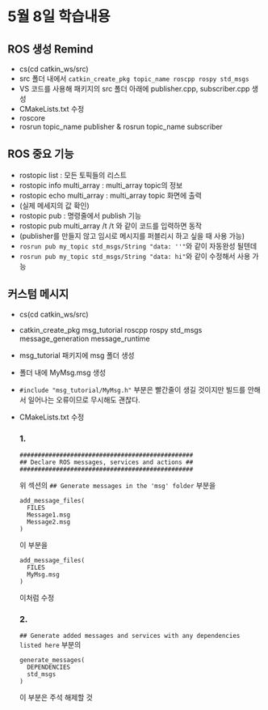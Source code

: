 # 5월 8일 학습내용
## ROS 생성 Remind
- cs(cd catkin_ws/src)
- src 폴더 내에서 ```catkin_create_pkg topic_name roscpp rospy std_msgs```
- VS 코드를 사용해 패키지의 src 폴더 아래에 publisher.cpp, subscriber.cpp 생성
- CMakeLists.txt 수정
- roscore
- rosrun topic_name publisher & rosrun topic_name subscriber

## ROS 중요 기능
- rostopic list : 모든 토픽들의 리스트
- rostopic info multi_array : multi_array topic의 정보
- rostopic echo multi_array : multi_array topic 화면에 출력
- (실제 메세지의 값 확인)
- rostopic pub : 명령줄에서 publish 기능
- rostopic pub multi_array /t /t 와 같이 코드를 입력하면 동작
- (publisher를 만들지 않고 임시로 메시지를 퍼블리시 하고 싶을 때 사용 가능)
- ```rosrun pub my_topic std_msgs/String "data: ''"```와 같이 자동완성 될텐데
- ```rosrun pub my_topic std_msgs/String "data: hi"```와 같이 수정해서 사용 가능

## 커스텀 메시지
- cs(cd catkin_ws/src)
- catkin_create_pkg msg_tutorial roscpp rospy std_msgs message_generation message_runtime
- msg_tutorial 패키지에 msg 폴더 생성
- 폴더 내에 MyMsg.msg 생성
- ```#include "msg_tutorial/MyMsg.h"``` 부분은 빨간줄이 생길 것이지만 빌드를 안해서 일어나는 오류이므로 무시해도 괜찮다.
- CMakeLists.txt 수정
  ### 1.
  ```
  ################################################
  ## Declare ROS messages, services and actions ##
  ################################################
  ```
  위 섹션의
  ```## Generate messages in the 'msg' folder``` 부분을
  ```
  add_message_files(
    FILES
    Message1.msg
    Message2.msg
  )
  ```
  이 부분을
  ```
  add_message_files(
    FILES
    MyMsg.msg
  )
  ```
  이처럼 수정
  ### 2.
  ```## Generate added messages and services with any dependencies listed here``` 부분의
  
  ```
  generate_messages(
    DEPENDENCIES
    std_msgs
  )
  ```
  이 부분은 주석 해제할 것
  
